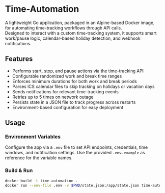# Time-Automation

A lightweight Go application, packaged in an Alpine-based Docker image, for automating time-tracking workflows through API calls.  
Designed to interact with a custom time-tracking system, it supports smart work/pause logic, calendar-based holiday detection, and webhook notifications.

## Features

- Performs start, stop, and pause actions via the time-tracking API
- Configurable randomized work and break time ranges
- Enforces minimum durations for both work and break periods
- Parses ICS calendar files to skip tracking on holidays or vacation days
- Sends notifications for relevant time-tracking events
- Retries up to 5 times on network outage
- Persists state in a JSON file to track progress across restarts
- Environment-based configuration for easy deployment

## Usage

### Environment Variables

Configure the app via a `.env` file to set API endpoints, credentials, time windows, and notification settings.
Use the provided `.env.example` as reference for the variable names.

### Build & Run

```bash
docker build -t time-automation .
docker run --env-file .env -v $PWD/state.json:/app/state.json time-automation
```

